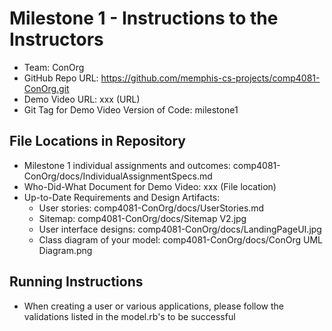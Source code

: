 # Milestone 1 - Instructions to the Instructors

- Team: ConOrg
- GitHub Repo URL: https://github.com/memphis-cs-projects/comp4081-ConOrg.git
- Demo Video URL: xxx (URL)
- Git Tag for Demo Video Version of Code: milestone1

## File Locations in Repository

- Milestone 1 individual assignments and outcomes: comp4081-ConOrg/docs/IndividualAssignmentSpecs.md
- Who-Did-What Document for Demo Video: xxx (File location)
- Up-to-Date Requirements and Design Artifacts:
  - User stories: comp4081-ConOrg/docs/UserStories.md
  - Sitemap: comp4081-ConOrg/docs/Sitemap V2.jpg
  - User interface designs: comp4081-ConOrg/docs/LandingPageUI.jpg
  - Class diagram of your model: comp4081-ConOrg/docs/ConOrg UML Diagram.png

## Running Instructions

- When creating a user or various applications, please follow the validations listed in the model.rb's to be successful
